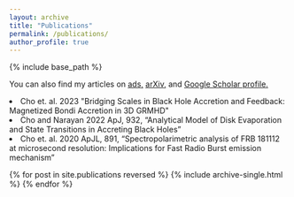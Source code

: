 ```yaml
---
layout: archive
title: "Publications"
permalink: /publications/
author_profile: true
---
```


{% include base_path %}

You can also find my articles on <u><a href="{{author.ads}}">ads</a>,</u> <u><a href="{{author.arxiv}}">arXiv</a>,</u> and <u><a href="{{author.googlescholar}}">Google Scholar profile</a>.</u>


  <li style="font-size:1.em"> Cho et. al. 2023 "Bridging Scales in Black Hole Accretion and Feedback: Magnetized Bondi Accretion in 3D GRMHD" </li>
  <li style="font-size:1.em">Cho and Narayan 2022 ApJ, 932, “Analytical Model of Disk Evaporation and
State Transitions in Accreting Black Holes”</li>
  <li style="font-size:1.em">Cho et. al. 2020 ApJL, 891, “Spectropolarimetric analysis of FRB 181112
at microsecond resolution: Implications for Fast Radio Burst emission mechanism”</li>
  


{% for post in site.publications reversed %}
  {% include archive-single.html %}
{% endfor %}
